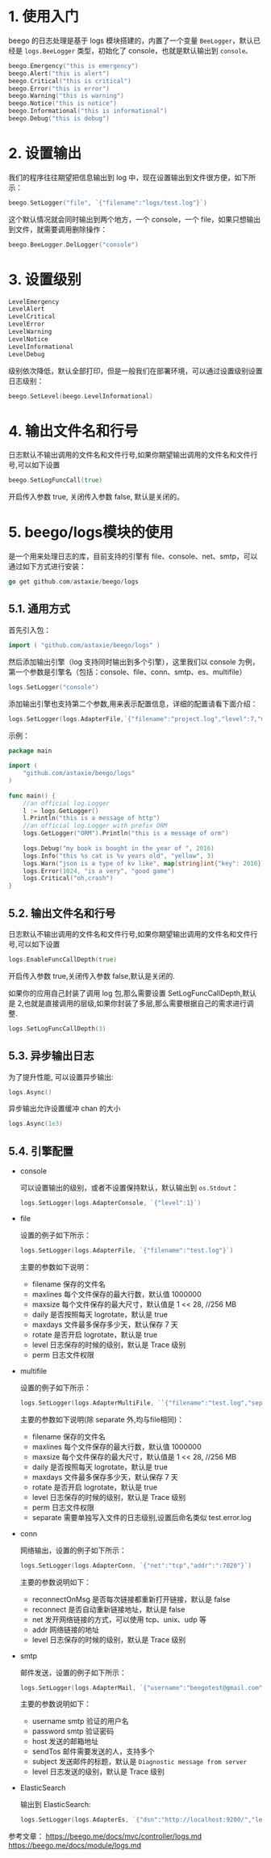 # 1. 使用入门

beego 的日志处理是基于 logs 模块搭建的，内置了一个变量 `BeeLogger`，默认已经是 `logs.BeeLogger` 类型，初始化了 console，也就是默认输出到 `console。`

```go
beego.Emergency("this is emergency")
beego.Alert("this is alert")
beego.Critical("this is critical")
beego.Error("this is error")
beego.Warning("this is warning")
beego.Notice("this is notice")
beego.Informational("this is informational")
beego.Debug("this is debug")
```

# 2. 设置输出

我们的程序往往期望把信息输出到 log 中，现在设置输出到文件很方便，如下所示：

```go
beego.SetLogger("file", `{"filename":"logs/test.log"}`)
```

这个默认情况就会同时输出到两个地方，一个 console，一个 file，如果只想输出到文件，就需要调用删除操作：

```go
beego.BeeLogger.DelLogger("console")
```

# 3. 设置级别

```go
LevelEmergency
LevelAlert
LevelCritical
LevelError
LevelWarning
LevelNotice
LevelInformational
LevelDebug
```

级别依次降低，默认全部打印，但是一般我们在部署环境，可以通过设置级别设置日志级别：

```go
beego.SetLevel(beego.LevelInformational)
```

# 4. 输出文件名和行号

日志默认不输出调用的文件名和文件行号,如果你期望输出调用的文件名和文件行号,可以如下设置

```go
beego.SetLogFuncCall(true)
```

开启传入参数 true, 关闭传入参数 false, 默认是关闭的。

# 5. beego/logs模块的使用

是一个用来处理日志的库，目前支持的引擎有 file、console、net、smtp，可以通过如下方式进行安装：

```go
go get github.com/astaxie/beego/logs
```

## 5.1. 通用方式

首先引入包：

```go
import ( "github.com/astaxie/beego/logs" )
```

然后添加输出引擎（log 支持同时输出到多个引擎），这里我们以 console 为例，第一个参数是引擎名（包括：console、file、conn、smtp、es、multifile）

```go
logs.SetLogger("console")
```

添加输出引擎也支持第二个参数,用来表示配置信息，详细的配置请看下面介绍：

```go
logs.SetLogger(logs.AdapterFile,`{"filename":"project.log","level":7,"maxlines":0,"maxsize":0,"daily":true,"maxdays":10}`)
```

示例：

```go
package main
 
import (
    "github.com/astaxie/beego/logs"
)
 
func main() {
    //an official log.Logger
    l := logs.GetLogger()
    l.Println("this is a message of http")
    //an official log.Logger with prefix ORM
    logs.GetLogger("ORM").Println("this is a message of orm")
 
    logs.Debug("my book is bought in the year of ", 2016)
    logs.Info("this %s cat is %v years old", "yellow", 3)
    logs.Warn("json is a type of kv like", map[string]int{"key": 2016})
    logs.Error(1024, "is a very", "good game")
    logs.Critical("oh,crash")
}
```

## 5.2. 输出文件名和行号

日志默认不输出调用的文件名和文件行号,如果你期望输出调用的文件名和文件行号,可以如下设置

```go
logs.EnableFuncCallDepth(true)
```

开启传入参数 true,关闭传入参数 false,默认是关闭的.

如果你的应用自己封装了调用 log 包,那么需要设置 SetLogFuncCallDepth,默认是 2,也就是直接调用的层级,如果你封装了多层,那么需要根据自己的需求进行调整.

```go
logs.SetLogFuncCallDepth(3)
```

## 5.3. 异步输出日志

为了提升性能, 可以设置异步输出:

```go
logs.Async()
```

异步输出允许设置缓冲 chan 的大小

```go
logs.Async(1e3)
```

## 5.4. 引擎配置

- console

  可以设置输出的级别，或者不设置保持默认，默认输出到 `os.Stdout`：

  ```go
  logs.SetLogger(logs.AdapterConsole, `{"level":1}`)
  ```

- file

  设置的例子如下所示：

  ```go
  logs.SetLogger(logs.AdapterFile, `{"filename":"test.log"}`)
  ```

  主要的参数如下说明：

  - filename 保存的文件名
  - maxlines 每个文件保存的最大行数，默认值 1000000
  - maxsize 每个文件保存的最大尺寸，默认值是 1 << 28, //256 MB
  - daily 是否按照每天 logrotate，默认是 true
  - maxdays 文件最多保存多少天，默认保存 7 天
  - rotate 是否开启 logrotate，默认是 true
  - level 日志保存的时候的级别，默认是 Trace 级别
  - perm 日志文件权限

- multifile

  设置的例子如下所示：

  ```go
  logs.SetLogger(logs.AdapterMultiFile, ``{"filename":"test.log","separate":["emergency", "alert", "critical", "error", "warning", "notice", "info", "debug"]}``)
  ```

  主要的参数如下说明(除 separate 外,均与file相同)：

  - filename 保存的文件名
  - maxlines 每个文件保存的最大行数，默认值 1000000
  - maxsize 每个文件保存的最大尺寸，默认值是 1 << 28, //256 MB
  - daily 是否按照每天 logrotate，默认是 true
  - maxdays 文件最多保存多少天，默认保存 7 天
  - rotate 是否开启 logrotate，默认是 true
  - level 日志保存的时候的级别，默认是 Trace 级别
  - perm 日志文件权限
  - separate 需要单独写入文件的日志级别,设置后命名类似 test.error.log

- conn

  网络输出，设置的例子如下所示：

  ```go
  logs.SetLogger(logs.AdapterConn, `{"net":"tcp","addr":":7020"}`)
  ```

  主要的参数说明如下：

  - reconnectOnMsg 是否每次链接都重新打开链接，默认是 false
  - reconnect 是否自动重新链接地址，默认是 false
  - net 发开网络链接的方式，可以使用 tcp、unix、udp 等
  - addr 网络链接的地址
  - level 日志保存的时候的级别，默认是 Trace 级别

- smtp

  邮件发送，设置的例子如下所示：

  ```go
  logs.SetLogger(logs.AdapterMail, `{"username":"beegotest@gmail.com","password":"xxxxxxxx","host":"smtp.gmail.com:587","sendTos":["xiemengjun@gmail.com"]}`)
  ```

  主要的参数说明如下：

  - username smtp 验证的用户名
  - password smtp 验证密码
  - host 发送的邮箱地址
  - sendTos 邮件需要发送的人，支持多个
  - subject 发送邮件的标题，默认是 `Diagnostic message from server`
  - level 日志发送的级别，默认是 Trace 级别

- ElasticSearch

  输出到 ElasticSearch:

  ```go
  logs.SetLogger(logs.AdapterEs, `{"dsn":"http://localhost:9200/","level":1}`
  ```

参考文章：
https://beego.me/docs/mvc/controller/logs.md
https://beego.me/docs/module/logs.md
